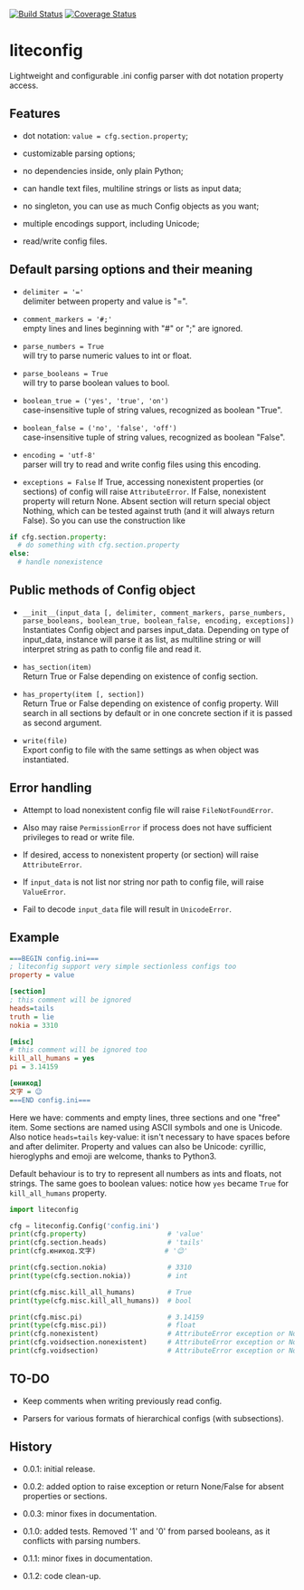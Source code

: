[![Build Status](https://travis-ci.com/zmej-serow/liteconfig.svg?branch=master)](https://travis-ci.com/zmej-serow/liteconfig)
[![Coverage Status](https://coveralls.io/repos/github/zmej-serow/liteconfig/badge.svg?branch=master)](https://coveralls.io/github/zmej-serow/liteconfig?branch=master)

# liteconfig

Lightweight and configurable .ini config parser with dot notation property access.

## Features
-  dot notation: `value = cfg.section.property`;

-  customizable parsing options;

-  no dependencies inside, only plain Python;

-  can handle text files, multiline strings or lists as input data;

-  no singleton, you can use as much Config objects as you want;

-  multiple encodings support, including Unicode;

-  read/write config files.

## Default parsing options and their meaning
-  `delimiter = '='`  
delimiter between property and value is "=".

-  `comment_markers = '#;'`  
empty lines and lines beginning with "#" or ";" are ignored.

-  `parse_numbers = True`  
will try to parse numeric values to int or float.

-  `parse_booleans = True`  
will try to parse boolean values to bool.

-  `boolean_true = ('yes', 'true', 'on')`  
case-insensitive tuple of string values, recognized as boolean "True".

-  `boolean_false = ('no', 'false', 'off')`  
case-insensitive tuple of string values, recognized as boolean "False".

-  `encoding = 'utf-8'`  
parser will try to read and write config files using this encoding.

-  `exceptions = False`
If True, accessing nonexistent properties (or sections) of config will raise `AttributeError`.
If False, nonexistent property will return None. Absent section will return special object Nothing,
which can be tested against truth (and it will always return False). So you can use the construction like
```python
if cfg.section.property:
  # do something with cfg.section.property
else:
  # handle nonexistence
```

## Public methods of Config object
-  `__init__(input_data [, delimiter, comment_markers, parse_numbers, parse_booleans, boolean_true, boolean_false, encoding, exceptions])`  
Instantiates Config object and parses input_data. Depending on type of input_data, instance will parse it as list, as multiline string or will interpret string as path to config file and read it.

-  `has_section(item)`  
Return True or False depending on existence of config section.

-  `has_property(item [, section])`  
Return True or False depending on existence of config property. Will search in all sections by default or in one concrete section if it is passed as second argument.

-  `write(file)`  
Export config to file with the same settings as when object was instantiated.

## Error handling
-  Attempt to load nonexistent config file will raise `FileNotFoundError`.

-  Also may raise `PermissionError` if process does not have sufficient privileges to read or write file.

-  If desired, access to nonexistent property (or section) will raise `AttributeError`.

-  If `input_data` is not list nor string nor path to config file, will raise `ValueError`.

-  Fail to decode `input_data` file will result in `UnicodeError`.

## Example

```ini
===BEGIN config.ini===
; liteconfig support very simple sectionless configs too
property = value

[section]
; this comment will be ignored
heads=tails
truth = lie
nokia = 3310

[misc]
# this comment will be ignored too
kill_all_humans = yes
pi = 3.14159

[юникод]
文字 = 😉
===END config.ini===
```

Here we have: comments and empty lines, three sections and one "free" item.
Some sections are named using ASCII symbols and one is Unicode. Also notice
`heads=tails` key-value: it isn't necessary to have spaces before and after delimiter.
Property and values can also be Unicode: cyrillic, hieroglyphs and emoji are welcome,
thanks to Python3.  

Default behaviour is to try to represent all numbers as ints and floats, not strings.
The same goes to boolean values: notice how `yes` became `True` for `kill_all_humans`
property. 

```python
import liteconfig

cfg = liteconfig.Config('config.ini')
print(cfg.property)                    # 'value'
print(cfg.section.heads)               # 'tails'
print(cfg.юникод.文字)                 # '😉'

print(cfg.section.nokia)               # 3310
print(type(cfg.section.nokia))         # int

print(cfg.misc.kill_all_humans)        # True
print(type(cfg.misc.kill_all_humans))  # bool

print(cfg.misc.pi)                     # 3.14159
print(type(cfg.misc.pi))               # float
print(cfg.nonexistent)                 # AttributeError exception or None
print(cfg.voidsection.nonexistent)     # AttributeError exception or Nothing (boolean False)
print(cfg.voidsection)                 # AttributeError exception or Nothing (boolean False)
```

## TO-DO
-  Keep comments when writing previously read config.

-  Parsers for various formats of hierarchical configs (with subsections).

## History
-  0.0.1: initial release.

-  0.0.2: added option to raise exception or return None/False for absent properties or sections.

-  0.0.3: minor fixes in documentation.

-  0.1.0: added tests. Removed '1' and '0' from parsed booleans, as it conflicts with parsing numbers.

-  0.1.1: minor fixes in documentation.

-  0.1.2: code clean-up.
